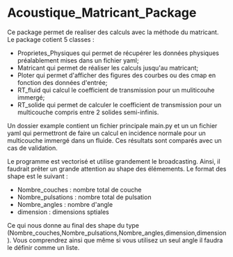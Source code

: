 # Acoustique_Matricant_Package
Ce package permet de realiser des calculs avec la méthode du matricant.
Le package cotient 5 classes :
- Proprietes_Physiques qui permet de récupérer les données physiques préalablement mises dans un fichier yaml;
- Matricant qui permet de réaliser les calculs jusqu'au matricant;
- Ploter qui permet d'afficher des figures des courbes ou des cmap en fonction des données d'entrée;
- RT_fluid qui calcul le coefficient de transmission pour un muliticouhe immergé;
- RT_solide qui permet de calculer le coefficient de transmission pour un multicouche compris entre 2 solides semi-infinis.

Un dossier example contient un fichier principale main.py et un un fichier yaml qui permettront de faire un calcul en incidence normale pour un multicouche immergé dans un fluide. Ces résultats sont comparés avec un cas de validation.

Le programme est vectorisé et utilise grandement le broadcasting. Ainsi, il faudrait prêter un grande attention au shape des élémements.
Le format des shape est le suivant :
- Nombre_couches    : nombre total de couche
- Nombre_pulsations : nombre total de pulsation
- Nombre_angles     : nombre d'angle
- dimension         : dimensions sptiales

Ce qui nous donne au final des shape du type (Nombre_couches,Nombre_pulsations,Nombre_angles,dimension,dimension). Vous comprendrez ainsi que même si vous utilisez un seul angle il faudra le définir comme un liste.
